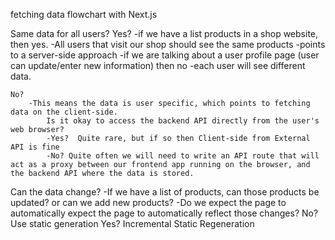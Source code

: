 fetching data flowchart with Next.js

Same data for all users? Yes?
    -if we have a list products in a shop website, then yes.
        -All users that visit our shop should see the same products
            -points to a server-side approach
    -if we are talking about a user profile page (user can update/enter new information) then no
        -each user will see different data.
    
    No? 
        -This means the data is user specific, which points to fetching data on the client-side.
            Is it okay to access the backend API directly from the user's web browser?
            -Yes?  Quite rare, but if so then Client-side from External API is fine
            -No? Quite often we will need to write an API route that will act as a proxy between our frontend app running on the browser, and the backend API where the data is stored.
    

Can the data change?
    -If we have a list of products, can those products be updated? or can we add new products?
        -Do we expect the page to automatically expect the page to automatically reflect those changes?
            No?  Use static generation
            Yes? Incremental Static Regeneration 